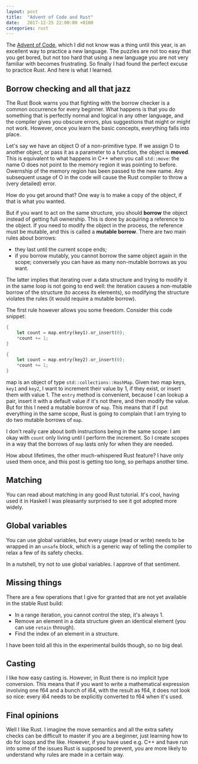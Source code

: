 ```yaml
---
layout: post
title:  "Advent of Code and Rust"
date:   2017-12-25 22:00:00 +0100
categories: rust
---
```


The [Advent of Code](http://adventofcode.com/2017), which I did not know
was a thing until this year, is an excellent way to practice a new
language. The puzzles are not too easy that you get bored, but not too hard
that using a new language you are not very familiar with becomes frustrating.
So finally I had found the perfect excuse to practice Rust. And here is
what I learned.

## Borrow checking and all that jazz

The Rust Book warns you that fighting with the borrow checker is a common
occurrence for every beginner. What happens is that you do something that is
perfectly normal and logical in any other language, and the compiler gives you
obscure errors, plus suggestions that might or might not work. However, once you
learn the basic concepts, everything falls into place.

Let's say we have an object O of a non-primitive type. If we assign O to another
object, or pass it as a parameter to a function, the object is **moved**.
This is equivalent to what happens in C++ when you call `std::move`: the name O
does not point to the memory region it was pointing to before. Owernship of
the memory region has been passed to the new name. Any subsequent usage of O
in the code will cause the Rust compiler to throw a (very detailed) error.

How do you get around that? One way is to make a copy of the object, if that
is what you wanted.

But if you want to act on the same structure, you should **borrow** the object
instead of getting full ownership. This is done by acquiring a reference to
the object. If you need to modify the object in the process,
the reference must be mutable, and this is called a **mutable borrow**. There
are two main rules about borrows:

- they last until the current scope ends;
- if you borrow mutably, you cannot borrow the same object again in the scope; conversely
you can have as many non-mutable borrows as you want.

The latter implies that iterating over a data structure and trying to modify it in
the same loop is not going to end well: the iteration causes a non-mutable borrow
of the structure (to access its elements), so modifying the structure violates
the rules (it would require a mutable borrow).

The first rule however allows you some freedom. Consider this code snippet:

```rust
{
    let count = map.entry(key1).or_insert(0);
    *count += 1;
}

{
    let count = map.entry(key2).or_insert(0);
    *count += 1;
}
```

map is an object of type `std::collections::HashMap`. Given two map keys,
`key1` and `key2`, I want to increment their value by 1, if they exist, or
insert them with value 1. The `entry` method is convenient, because
I can lookup a pair, insert it with a default value if it's not there, and
then modify the value. But for this I need a mutable borrow of `map`. This
means that if I put everything in the same scope, Rust is going to complain that
I am trying to do two mutable borrows of `map`.

I don't really care about both instructions being in the same scope:
I am okay with `count` only living until I perform the increment. So I create
scopes in a way that the borrows of `map` lasts only for when they are needed.

How about lifetimes, the other much-whispered Rust feature? I have only
used them once, and this post is getting too long, so perhaps another time.

## Matching

You can read about matching in any good Rust tutorial. It's cool, having
used it in Haskell I was pleasanty surprised to see it got adopted more widely.

## Global variables

You can use global variables, but every usage (read or write) needs to be
wrapped in an `unsafe` block, which is a generic way of telling the compiler
to relax a few of its safety checks.

In a nutshell, try not to use global variables. I approve of that sentiment.

## Missing things

There are a few operations that I give for granted that are not yet available in
the stable Rust build:

- In a range iteration, you cannot control the step, it's always 1.
- Remove an element in a data structure given an identical element (you can
use `retain` through).
- Find the index of an element in a structure.

I have been told all this in the experimental builds though, so no big deal.

## Casting

I like how easy casting is. However, in Rust there is no implicit type
conversion. This means that if you want to write a mathematical expression
involving one f64 and a bunch of i64, with the result as f64, it does not
look so nice: every i64 needs to be explicitly converted to f64 when it's used.

## Final opinions

Well I like Rust. I imagine the move semantics and all the extra safety checks
can be difficult to master if you are a beginner, just learning how to do
for loops and the like. However, if you have used e.g. C++ and have run into
some of the issues Rust is supposed to prevent, you are more likely to understand
why rules are made in a certain way.

